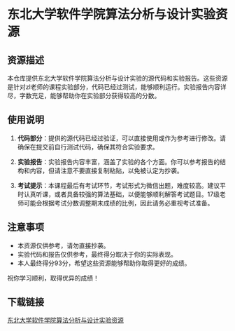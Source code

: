 # 东北大学软件学院算法分析与设计实验资源

## 资源描述

本仓库提供东北大学软件学院算法分析与设计实验的源代码和实验报告。这些资源是针对zl老师的课程实验部分，代码已经过测试，能够顺利运行。实验报告内容详尽，字数充足，能够帮助你在实验部分获得较高的分数。

## 使用说明

1. **代码部分**：提供的源代码已经过验证，可以直接使用或作为参考进行修改。请确保在提交前自行测试代码，确保其符合实验要求。

2. **实验报告**：实验报告内容丰富，涵盖了实验的各个方面。你可以参考报告的结构和内容，但请注意不要直接复制粘贴，以免被认定为抄袭。

3. **考试提示**：本课程最后有考试环节，考试形式为微信出题，难度较高。建议平时认真听课，或者具备较强的算法基础，以便能够顺利解答考试题目。17级老师可能会根据考试分数调整期末成绩的比例，因此请务必重视考试准备。

## 注意事项

- 本资源仅供参考，请勿直接抄袭。
- 实验代码和报告仅供参考，最终得分取决于你的实际表现。
- 本人最终得分93分，希望这些资源能够帮助你取得更好的成绩。

祝你学习顺利，取得优异的成绩！

## 下载链接

[东北大学软件学院算法分析与设计实验资源](https://pan.quark.cn/s/a6e2821fb7e4)